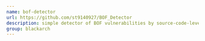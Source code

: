 ```yaml
---
name: bof-detector
url: https://github.com/st9140927/BOF_Detector
description: simple detector of BOF vulnerabilities by source-code-level check. URL : https://github.com/st9140927/BOF_Detector Groups : blackarch blackarch-code-audit
group: blackarch
---
```

